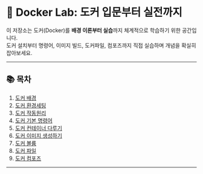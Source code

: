# 🐳 Docker Lab: 도커 입문부터 실전까지

이 저장소는 도커(Docker)를 **배경 이론부터 실습**까지 체계적으로 학습하기 위한 공간입니다.  
도커 설치부터 명령어, 이미지 빌드, 도커파일, 컴포즈까지 직접 실습하며 개념을 확실히 잡아보세요.

---

## 📚 목차

1. [도커 배경](#도커-배경)
2. [도커 환경세팅](#도커-환경세팅)
3. [도커 작동원리](#도커-작동원리)
4. [도커 기본 명령어](#도커-기본-명령어)
5. [도커 컨테이너 다루기](#도커-컨테이너-다루기)
6. [도커 이미지 생성하기](#도커-이미지-생성하기)
7. [도커 볼륨](#도커-볼륨)
8. [도커 파일](#도커-파일)
9. [도커 컴포즈](#도커-컴포즈)

---

